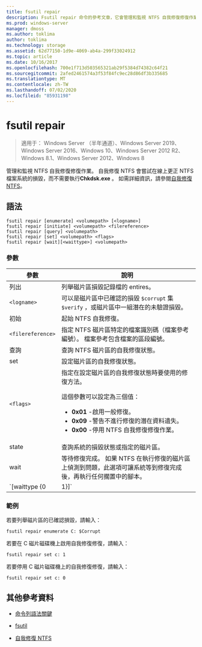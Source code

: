 ```yaml
---
title: fsutil repair
description: Fsutil repair 命令的參考文章，它會管理和監視 NTFS 自我修復修復作業。
ms.prod: windows-server
manager: dmoss
ms.author: toklima
author: toklima
ms.technology: storage
ms.assetid: 62d77150-1d9e-4069-ab4a-299f33024912
ms.topic: article
ms.date: 10/16/2017
ms.openlocfilehash: 700e1f713d503565321ab29f5384d74382c64f21
ms.sourcegitcommit: 2afed2461574a3f53f84fc9ec28d86df3b335685
ms.translationtype: MT
ms.contentlocale: zh-TW
ms.lasthandoff: 07/02/2020
ms.locfileid: "85931198"
---
```

# <a name="fsutil-repair"></a>fsutil repair

> 適用于： Windows Server （半年通道）、Windows Server 2019、Windows Server 2016、Windows 10、Windows Server 2012 R2、Windows 8.1、Windows Server 2012、Windows 8

管理和監視 NTFS 自我修復修復作業。 自我修復 NTFS 會嘗試在線上更正 NTFS 檔案系統的損毀，而不需要執行**Chkdsk.exe** 。 如需詳細資訊，請參閱[自我修復 NTFS](https://docs.microsoft.com/previous-versions/windows/it-pro/windows-server-2008-R2-and-2008/cc771388(v=ws.10))。

## <a name="syntax"></a>語法

```
fsutil repair [enumerate] <volumepath> [<logname>]
fsutil repair [initiate] <volumepath> <filereference>
fsutil repair [query] <volumepath>
fsutil repair [set] <volumepath> <flags>
fsutil repair [wait][<waittype>] <volumepath>

```

### <a name="parameters"></a>參數

| 參數 | 說明 |
| --------- | ----------- |
| 列出 | 列舉磁片區損毀記錄檔的 entires。 |
| `<logname>` | 可以是磁片區中已確認的損毀 `$corrupt` 集 `$verify` ，或磁片區中一組潛在的未驗證損毀。 |
| 初始 | 起始 NTFS 自我修復。 |
| `<filereference>` | 指定 NTFS 磁片區特定的檔案識別碼（檔案參考編號）。 檔案參考包含檔案的區段編號。 |
| 查詢 | 查詢 NTFS 磁片區的自我修復狀態。 |
| set | 設定磁片區的自我修復狀態。 |
| `<flags>` | 指定在設定磁片區的自我修復狀態時要使用的修復方法。<p>這個參數可以設定為三個值：<ul><li>**0x01** -啟用一般修復。</li><li>**0x09** -警告不進行修復的潛在資料遺失。</li><li>**0x00** -停用 NTFS 自我修復修復作業。</li></ul> |
| state | 查詢系統的損毀狀態或指定的磁片區。 |
| wait | 等待修復完成。 如果 NTFS 在執行修復的磁片區上偵測到問題，此選項可讓系統等到修復完成後，再執行任何擱置中的腳本。 |
| `[waittype {0|1}]` | 指出是否等待目前的修復完成，或等候所有修復完成。 *Waittype*參數可以設定為下列值：<ul><li>**0** -等候所有修復完成。 (預設值)</li><li>**1** -等候目前的修復完成。</li></ul> |

### <a name="examples"></a>範例

若要列舉磁片區的已確認損毀，請輸入：

```
fsutil repair enumerate C: $Corrupt
```

若要在 C 磁片磁碟機上啟用自我修復修復，請輸入：

```
fsutil repair set c: 1
```

若要停用 C 磁片磁碟機上的自我修復修復，請輸入：

```
fsutil repair set c: 0
```

## <a name="additional-references"></a>其他參考資料

- [命令列語法關鍵](command-line-syntax-key.md)

- [fsutil](fsutil.md)

- [自我修復 NTFS](https://docs.microsoft.com/previous-versions/windows/it-pro/windows-server-2008-R2-and-2008/cc771388(v=ws.10))
